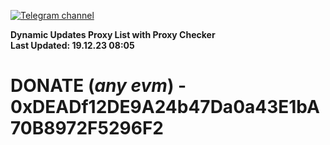 [![Telegram channel](https://img.shields.io/endpoint?url=https://runkit.io/damiankrawczyk/telegram-badge/branches/master?url=https://t.me/n4z4v0d)](https://t.me/n4z4v0d) 

**Dynamic Updates Proxy List with Proxy Checker**  
**Last Updated: 19.12.23 08:05**

# DONATE (_any evm_) - 0xDEADf12DE9A24b47Da0a43E1bA70B8972F5296F2

